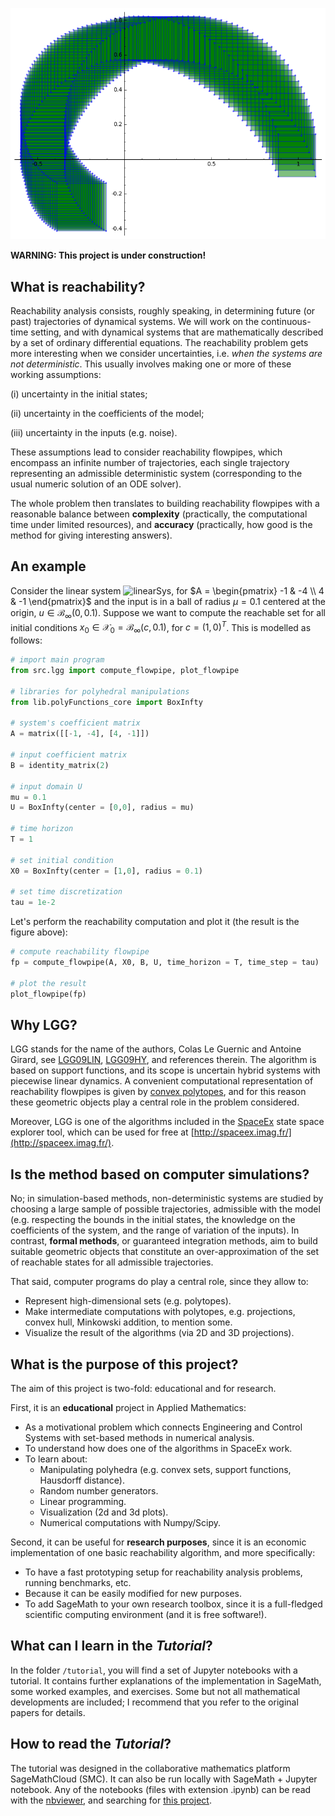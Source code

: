![simple 2d Example](examples/simple2d.png)

**WARNING: This project is under construction!**

## What is reachability?  

Reachability analysis consists, roughly speaking, in determining future (or past) trajectories of dynamical systems. We will work on the continuous-time setting, and with dynamical systems that are mathematically described by a set of ordinary differential equations. The reachability problem gets more interesting when we consider uncertainties, i.e. *when the systems are not deterministic*. This usually involves making one or more of these working assumptions:

(i) uncertainty in the initial states; 

(ii) uncertainty in the coefficients of the model; 

(iii) uncertainty in the inputs (e.g. noise). 

These assumptions lead to consider reachability flowpipes, which encompass an infinite number of trajectories, each single trajectory representing an admissible deterministic system (corresponding to the usual numeric solution of an ODE solver). 

The whole problem then translates to building reachability flowpipes with a reasonable balance between **complexity** (practically, the computational time under limited resources), and **accuracy** (practically, how good is the method for giving interesting answers).

## An example

Consider the linear system ![linearSys](http://mathurl.com/jpvk28u), for $A = \begin{pmatrix} -1 & -4 \\ 4 & -1 \end{pmatrix}$ and the input is in a ball of radius $\mu=0.1$ centered at the origin, $u \in \mathcal{B}_\infty(0, 0.1)$. Suppose we want to compute the reachable set for all initial conditions $x_0 \in \mathcal{X}_0 = \mathcal{B}_\infty(c, 0.1)$, for $c = (1,0)^T$. This is modelled as follows:

```python
# import main program
from src.lgg import compute_flowpipe, plot_flowpipe

# libraries for polyhedral manipulations
from lib.polyFunctions_core import BoxInfty

# system's coefficient matrix
A = matrix([[-1, -4], [4, -1]])

# input coefficient matrix
B = identity_matrix(2)

# input domain U
mu = 0.1
U = BoxInfty(center = [0,0], radius = mu)

# time horizon 
T = 1

# set initial condition 
X0 = BoxInfty(center = [1,0], radius = 0.1)

# set time discretization 
tau = 1e-2
```
Let's perform the reachability computation and plot it (the result is the figure above):

```python
# compute reachability flowpipe
fp = compute_flowpipe(A, X0, B, U, time_horizon = T, time_step = tau)

# plot the result
plot_flowpipe(fp)
```


## Why LGG?

LGG stands for the name of the authors, Colas Le Guernic and Antoine Girard, see [LGG09LIN](http://www.sciencedirect.com/science/article/pii/S1751570X09000387), [LGG09HY](http://link.springer.com/chapter/10.1007/978-3-642-02658-4_40), and references therein. The algorithm is based on support functions, and its scope is uncertain hybrid systems with piecewise linear dynamics. A convenient computational representation of reachability flowpipes is given by [convex polytopes](https://en.wikipedia.org/wiki/Convex_polytope), and for this reason these geometric objects play a central role in the problem considered.  

Moreover, LGG is one of the algorithms included in the [SpaceEx](http://spaceex.imag.fr/) state space explorer tool, which can be used for free at [http://spaceex.imag.fr/](http://spaceex.imag.fr/). 

## Is the method based on computer simulations?

No; in simulation-based methods, non-deterministic systems are studied by choosing a large sample of possible trajectories, admissible with the model (e.g. respecting the bounds in the initial states, the knowledge on the coefficients of the system, and the range of variation of the inputs). In contrast, **formal methods**, or guaranteed integration methods, aim to build suitable geometric objects that constitute an over-approximation of the set of reachable states for all admissible trajectories.

That said, computer programs do play a central role, since they allow to:

* Represent high-dimensional sets (e.g. polytopes).
* Make intermediate computations with polytopes, e.g. projections, convex hull, Minkowski addition, to mention some.
* Visualize the result of the algorithms (via 2D and 3D projections).
 

## What is the purpose of this project?

The aim of this project is two-fold: educational and for research.

First, it is an **educational** project in Applied Mathematics:

* As a motivational problem which connects Engineering and Control Systems with set-based methods in numerical analysis.
* To understand how does one of the algorithms in SpaceEx work.
* To learn about:
    * Manipulating polyhedra (e.g. convex sets, support functions, Hausdorff distance).
    * Random number generators.
    * Linear programming.	
    * Visualization (2d and 3d plots). 
    * Numerical computations with Numpy/Scipy.


Second, it can be useful for **research purposes**, since it is an economic implementation of one basic reachability algorithm, and more specifically: 

* To have a fast prototyping setup for reachability analysis problems, running benchmarks, etc.
* Because it can be easily modified for new purposes.
* To add SageMath to your own research toolbox, since it is a full-fledged scientific computing environment (and it is free software!).


## What can I learn in the *Tutorial*?

In the folder ```/tutorial```, you will find a set of Jupyter notebooks with a tutorial. It contains further explanations of the implementation in SageMath, some worked examples, and exercises. Some but not all mathematical developments are included; I recommend that you refer to the original papers for details.

## How to read the *Tutorial*?

The tutorial was designed in the collaborative mathematics platform SageMathCloud (SMC). It can also be run locally with SageMath + Jupyter notebook. Any of the notebooks (files with extension .ipynb) can be read with the [nbviewer](https://nbviewer.jupyter.org/), and searching for [this project](https://nbviewer.jupyter.org/github/mforets/LGG-Reachability-algorithm/tree/master/). 


